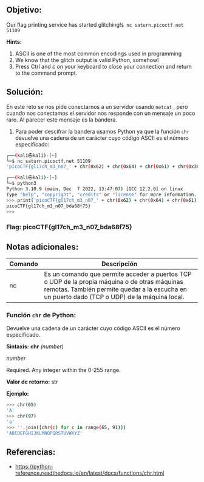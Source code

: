 ## Objetivo:
Our flag printing service has started glitching!`$ nc saturn.picoctf.net 51109`

**Hints:**
1. ASCII is one of the most common encodings used in programming
2. We know that the glitch output is valid Python, somehow!
3. Press Ctrl and c on your keyboard to close your connection and return to the command prompt.

## Solución:
En este reto se nos pide conectarnos a un servidor usando `netcat` , pero cuando nos conectamos el servidor nos responde con un mensaje un poco raro. Al parecer este mensaje es la bandera.
1. Para poder descifrar la bandera usamos Python ya que la función `chr` devuelve una cadena de un carácter cuyo código ASCII es el número especificado:

```bash
┌──(kali㉿kali)-[~]
└─$ nc saturn.picoctf.net 51109
'picoCTF{gl17ch_m3_n07_' + chr(0x62) + chr(0x64) + chr(0x61) + chr(0x36) + chr(0x38) + chr(0x66) + chr(0x37) + chr(0x35) + '}'

┌──(kali㉿kali)-[~]
└─$ python3          
Python 3.10.9 (main, Dec  7 2022, 13:47:07) [GCC 12.2.0] on linux
Type "help", "copyright", "credits" or "license" for more information.
>>> print('picoCTF{gl17ch_m3_n07_' + chr(0x62) + chr(0x64) + chr(0x61) + chr(0x36) + chr(0x38) + chr(0x66) + chr(0x37) + chr(0x35) + '}')
picoCTF{gl17ch_m3_n07_bda68f75}
>>>
```

### Flag: picoCTF{gl17ch_m3_n07_bda68f75}

## Notas adicionales:
| Comando | Descripción |
| --- | --- |
| nc | Es un comando que permite acceder a puertos TCP o UDP de la propia máquina o de otras máquinas remotas. También permite quedar a la escucha en un puerto dado (TCP o UDP) de la máquina local. | 

### Función `chr` de Python: 
Devuelve una cadena de un carácter cuyo código ASCII es el número especificado.

**Sintaxis:**
**chr** _(number)_

_number_

Required. Any integer within the 0-255 range.

**Valor de retorno:** str

**Ejemplo:**

```bash
>>> chr(65)
'A'
>>> chr(97)
'a'
>>> ''.join([chr(c) for c in range(65, 91)])
'ABCDEFGHIJKLMNOPQRSTUVWXYZ'
```

## Referencias:
- https://python-reference.readthedocs.io/en/latest/docs/functions/chr.html